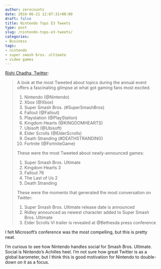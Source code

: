 ```yaml
---
author: zerocounts
date: 2018-06-21 12:07:31+00:00
draft: false
title: Nintendo Tops E3 Tweets
type: post
slug: /nintendo-tops-e3-tweets/
categories:
- Business
tags:
- nintendo
- super smash bros. ultimate
- video games
---
```


[Rishi Chadha, Twitter](https://blog.twitter.com/official/en_us/topics/events/2018/Wrapping-up-E3-on-Twitter.html):

> A look at the most Tweeted about topics during the annual event offers a fascinating glimpse at what got gaming fans most excited.
>
> 1. Nintendo (@Nintendo)
> 2. Xbox (@Xbox)
> 3. Super Smash Bros. (#SuperSmashBros)
> 4. Fallout (@Fallout)
> 5. Playstation (@PlayStation)
> 6. Kingdom Hearts (@KINGDOMHEARTS)
> 7. Ubisoft (@Ubisoft)
> 8. Elder Scrolls (@ElderScrolls)
> 9. Death Stranding (#DEATHSTRANDING)
> 10. Fortnite (@FortniteGame)
>
> These were the most Tweeted about newly-announced games:
>
> 1. Super Smash Bros. Ultimate
> 2. Kingdom Hearts 3
> 3. Fallout 76
> 4. The Last of Us 2
> 5. Death Stranding
>
> These were the moments that generated the most conversation on Twitter:
>
> 1. Super Smash Bros. Ultimate release date is announced
> 2. Ridley announced as newest character added to Super Smash Bros. Ultimate
> 3. Elder Scrolls VI trailer is revealed at @Bethesda press conference

I felt Microsoft’s conference was the most compelling, but this is pretty neat.

I’m curious to see how Nintendo handles social for Smash Bros. Ultimate. Social is Nintendo’s Achilles heel. I’m not sure how great Twitter is as a global barometer, but I think this is good motivation for Nintendo to double-down on it as a focus.
